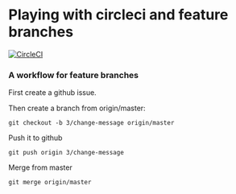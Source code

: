 # Playing with circleci and feature branches

[![CircleCI](https://circleci.com/gh/BernardNotarianni/spike-circleci.svg?style=svg)](https://circleci.com/gh/BernardNotarianni/spike-circleci)


### A workflow for feature branches

First create a github issue.

Then create a branch from origin/master:

    git checkout -b 3/change-message origin/master
    
Push it to github

    git push origin 3/change-message

Merge from master

    git merge origin/master
